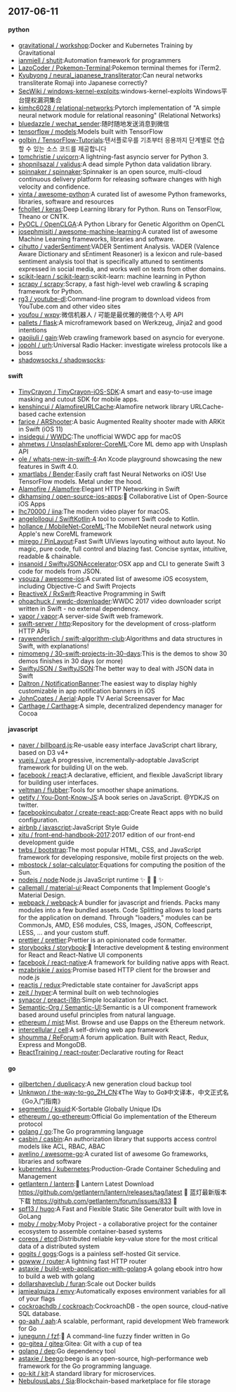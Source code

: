 ## 2017-06-11

#### python
* [gravitational / workshop](https://github.com/gravitational/workshop):Docker and Kubernetes Training by Gravitational
* [ianmiell / shutit](https://github.com/ianmiell/shutit):Automation framework for programmers
* [LazoCoder / Pokemon-Terminal](https://github.com/LazoCoder/Pokemon-Terminal):Pokemon terminal themes for iTerm2.
* [Kyubyong / neural_japanese_transliterator](https://github.com/Kyubyong/neural_japanese_transliterator):Can neural networks transliterate Romaji into Japanese correctly?
* [SecWiki / windows-kernel-exploits](https://github.com/SecWiki/windows-kernel-exploits):windows-kernel-exploits Windows平台提权漏洞集合
* [kimhc6028 / relational-networks](https://github.com/kimhc6028/relational-networks):Pytorch implementation of "A simple neural network module for relational reasoning" (Relational Networks)
* [bluedazzle / wechat_sender](https://github.com/bluedazzle/wechat_sender):随时随地发送消息到微信
* [tensorflow / models](https://github.com/tensorflow/models):Models built with TensorFlow
* [golbin / TensorFlow-Tutorials](https://github.com/golbin/TensorFlow-Tutorials):텐서플로우를 기초부터 응용까지 단계별로 연습할 수 있는 소스 코드를 제공합니다
* [tomchristie / uvicorn](https://github.com/tomchristie/uvicorn):A lightning-fast asyncio server for Python 3.
* [shopnilsazal / validus](https://github.com/shopnilsazal/validus):A dead simple Python data validation library.
* [spinnaker / spinnaker](https://github.com/spinnaker/spinnaker):Spinnaker is an open source, multi-cloud continuous delivery platform for releasing software changes with high velocity and confidence.
* [vinta / awesome-python](https://github.com/vinta/awesome-python):A curated list of awesome Python frameworks, libraries, software and resources
* [fchollet / keras](https://github.com/fchollet/keras):Deep Learning library for Python. Runs on TensorFlow, Theano or CNTK.
* [PyOCL / OpenCLGA](https://github.com/PyOCL/OpenCLGA):A Python Library for Genetic Algorithm on OpenCL
* [josephmisiti / awesome-machine-learning](https://github.com/josephmisiti/awesome-machine-learning):A curated list of awesome Machine Learning frameworks, libraries and software.
* [cjhutto / vaderSentiment](https://github.com/cjhutto/vaderSentiment):VADER Sentiment Analysis. VADER (Valence Aware Dictionary and sEntiment Reasoner) is a lexicon and rule-based sentiment analysis tool that is specifically attuned to sentiments expressed in social media, and works well on texts from other domains.
* [scikit-learn / scikit-learn](https://github.com/scikit-learn/scikit-learn):scikit-learn: machine learning in Python
* [scrapy / scrapy](https://github.com/scrapy/scrapy):Scrapy, a fast high-level web crawling & scraping framework for Python.
* [rg3 / youtube-dl](https://github.com/rg3/youtube-dl):Command-line program to download videos from YouTube.com and other video sites
* [youfou / wxpy](https://github.com/youfou/wxpy):微信机器人 / 可能是最优雅的微信个人号 API
* [pallets / flask](https://github.com/pallets/flask):A microframework based on Werkzeug, Jinja2 and good intentions
* [gaojiuli / gain](https://github.com/gaojiuli/gain):Web crawling framework based on asyncio for everyone.
* [jopohl / urh](https://github.com/jopohl/urh):Universal Radio Hacker: investigate wireless protocols like a boss
* [shadowsocks / shadowsocks](https://github.com/shadowsocks/shadowsocks):

#### swift
* [TinyCrayon / TinyCrayon-iOS-SDK](https://github.com/TinyCrayon/TinyCrayon-iOS-SDK):A smart and easy-to-use image masking and cutout SDK for mobile apps.
* [kenshincui / AlamofireURLCache](https://github.com/kenshincui/AlamofireURLCache):Alamofire network library URLCache-based cache extension
* [farice / ARShooter](https://github.com/farice/ARShooter):A basic Augmented Reality shooter made with ARKit in Swift (iOS 11)
* [insidegui / WWDC](https://github.com/insidegui/WWDC):The unofficial WWDC app for macOS
* [ahmetws / UnsplashExplorer-CoreML](https://github.com/ahmetws/UnsplashExplorer-CoreML):Core ML demo app with Unsplash API
* [ole / whats-new-in-swift-4](https://github.com/ole/whats-new-in-swift-4):An Xcode playground showcasing the new features in Swift 4.0.
* [xmartlabs / Bender](https://github.com/xmartlabs/Bender):Easily craft fast Neural Networks on iOS! Use TensorFlow models. Metal under the hood.
* [Alamofire / Alamofire](https://github.com/Alamofire/Alamofire):Elegant HTTP Networking in Swift
* [dkhamsing / open-source-ios-apps](https://github.com/dkhamsing/open-source-ios-apps):📱 Collaborative List of Open-Source iOS Apps
* [lhc70000 / iina](https://github.com/lhc70000/iina):The modern video player for macOS.
* [angelolloqui / SwiftKotlin](https://github.com/angelolloqui/SwiftKotlin):A tool to convert Swift code to Kotlin.
* [hollance / MobileNet-CoreML](https://github.com/hollance/MobileNet-CoreML):The MobileNet neural network using Apple's new CoreML framework
* [mirego / PinLayout](https://github.com/mirego/PinLayout):Fast Swift UIViews layouting without auto layout. No magic, pure code, full control and blazing fast. Concise syntax, intuitive, readable & chainable.
* [insanoid / SwiftyJSONAccelerator](https://github.com/insanoid/SwiftyJSONAccelerator):OSX app and CLI to generate Swift 3 code for models from JSON.
* [vsouza / awesome-ios](https://github.com/vsouza/awesome-ios):A curated list of awesome iOS ecosystem, including Objective-C and Swift Projects
* [ReactiveX / RxSwift](https://github.com/ReactiveX/RxSwift):Reactive Programming in Swift
* [ohoachuck / wwdc-downloader](https://github.com/ohoachuck/wwdc-downloader):WWDC 2017 video downloader script written in Swift - no external dependency.
* [vapor / vapor](https://github.com/vapor/vapor):A server-side Swift web framework.
* [swift-server / http](https://github.com/swift-server/http):Repository for the development of cross-platform HTTP APIs
* [raywenderlich / swift-algorithm-club](https://github.com/raywenderlich/swift-algorithm-club):Algorithms and data structures in Swift, with explanations!
* [nimomeng / 30-swift-projects-in-30-days](https://github.com/nimomeng/30-swift-projects-in-30-days):This is the demos to show 30 demos finishes in 30 days (or more)
* [SwiftyJSON / SwiftyJSON](https://github.com/SwiftyJSON/SwiftyJSON):The better way to deal with JSON data in Swift
* [Daltron / NotificationBanner](https://github.com/Daltron/NotificationBanner):The easiest way to display highly customizable in app notification banners in iOS
* [JohnCoates / Aerial](https://github.com/JohnCoates/Aerial):Apple TV Aerial Screensaver for Mac
* [Carthage / Carthage](https://github.com/Carthage/Carthage):A simple, decentralized dependency manager for Cocoa

#### javascript
* [naver / billboard.js](https://github.com/naver/billboard.js):Re-usable easy interface JavaScript chart library, based on D3 v4+
* [vuejs / vue](https://github.com/vuejs/vue):A progressive, incrementally-adoptable JavaScript framework for building UI on the web.
* [facebook / react](https://github.com/facebook/react):A declarative, efficient, and flexible JavaScript library for building user interfaces.
* [veltman / flubber](https://github.com/veltman/flubber):Tools for smoother shape animations.
* [getify / You-Dont-Know-JS](https://github.com/getify/You-Dont-Know-JS):A book series on JavaScript. @YDKJS on twitter.
* [facebookincubator / create-react-app](https://github.com/facebookincubator/create-react-app):Create React apps with no build configuration.
* [airbnb / javascript](https://github.com/airbnb/javascript):JavaScript Style Guide
* [xitu / front-end-handbook-2017](https://github.com/xitu/front-end-handbook-2017):2017 edition of our front-end development guide
* [twbs / bootstrap](https://github.com/twbs/bootstrap):The most popular HTML, CSS, and JavaScript framework for developing responsive, mobile first projects on the web.
* [mbostock / solar-calculator](https://github.com/mbostock/solar-calculator):Equations for computing the position of the Sun.
* [nodejs / node](https://github.com/nodejs/node):Node.js JavaScript runtime ✨ 🐢 🚀 ✨
* [callemall / material-ui](https://github.com/callemall/material-ui):React Components that Implement Google's Material Design.
* [webpack / webpack](https://github.com/webpack/webpack):A bundler for javascript and friends. Packs many modules into a few bundled assets. Code Splitting allows to load parts for the application on demand. Through "loaders," modules can be CommonJs, AMD, ES6 modules, CSS, Images, JSON, Coffeescript, LESS, ... and your custom stuff.
* [prettier / prettier](https://github.com/prettier/prettier):Prettier is an opinionated code formatter.
* [storybooks / storybook](https://github.com/storybooks/storybook):📓 Interactive development & testing environment for React and React-Native UI components
* [facebook / react-native](https://github.com/facebook/react-native):A framework for building native apps with React.
* [mzabriskie / axios](https://github.com/mzabriskie/axios):Promise based HTTP client for the browser and node.js
* [reactjs / redux](https://github.com/reactjs/redux):Predictable state container for JavaScript apps
* [zeit / hyper](https://github.com/zeit/hyper):A terminal built on web technologies
* [synacor / preact-i18n](https://github.com/synacor/preact-i18n):Simple localization for Preact.
* [Semantic-Org / Semantic-UI](https://github.com/Semantic-Org/Semantic-UI):Semantic is a UI component framework based around useful principles from natural language.
* [ethereum / mist](https://github.com/ethereum/mist):Mist. Browse and use Ðapps on the Ethereum network.
* [intercellular / cell](https://github.com/intercellular/cell):A self-driving web app framework
* [shoumma / ReForum](https://github.com/shoumma/ReForum):A forum application. Built with React, Redux, Express and MongoDB.
* [ReactTraining / react-router](https://github.com/ReactTraining/react-router):Declarative routing for React

#### go
* [gilbertchen / duplicacy](https://github.com/gilbertchen/duplicacy):A new generation cloud backup tool
* [Unknwon / the-way-to-go_ZH_CN](https://github.com/Unknwon/the-way-to-go_ZH_CN):《The Way to Go》中文译本，中文正式名《Go入门指南》
* [segmentio / ksuid](https://github.com/segmentio/ksuid):K-Sortable Globally Unique IDs
* [ethereum / go-ethereum](https://github.com/ethereum/go-ethereum):Official Go implementation of the Ethereum protocol
* [golang / go](https://github.com/golang/go):The Go programming language
* [casbin / casbin](https://github.com/casbin/casbin):An authorization library that supports access control models like ACL, RBAC, ABAC
* [avelino / awesome-go](https://github.com/avelino/awesome-go):A curated list of awesome Go frameworks, libraries and software
* [kubernetes / kubernetes](https://github.com/kubernetes/kubernetes):Production-Grade Container Scheduling and Management
* [getlantern / lantern](https://github.com/getlantern/lantern):🔴 Lantern Latest Download https://github.com/getlantern/lantern/releases/tag/latest 🔴 蓝灯最新版本下载 https://github.com/getlantern/forum/issues/833 🔴
* [spf13 / hugo](https://github.com/spf13/hugo):A Fast and Flexible Static Site Generator built with love in GoLang
* [moby / moby](https://github.com/moby/moby):Moby Project - a collaborative project for the container ecosystem to assemble container-based systems
* [coreos / etcd](https://github.com/coreos/etcd):Distributed reliable key-value store for the most critical data of a distributed system
* [gogits / gogs](https://github.com/gogits/gogs):Gogs is a painless self-hosted Git service.
* [gowww / router](https://github.com/gowww/router):A lightning fast HTTP router
* [astaxie / build-web-application-with-golang](https://github.com/astaxie/build-web-application-with-golang):A golang ebook intro how to build a web with golang
* [dollarshaveclub / furan](https://github.com/dollarshaveclub/furan):Scale out Docker builds
* [jamiealquiza / envy](https://github.com/jamiealquiza/envy):Automatically exposes environment variables for all of your flags
* [cockroachdb / cockroach](https://github.com/cockroachdb/cockroach):CockroachDB - the open source, cloud-native SQL database.
* [go-aah / aah](https://github.com/go-aah/aah):A scalable, performant, rapid development Web framework for Go
* [junegunn / fzf](https://github.com/junegunn/fzf):🌸 A command-line fuzzy finder written in Go
* [go-gitea / gitea](https://github.com/go-gitea/gitea):Gitea: Git with a cup of tea
* [golang / dep](https://github.com/golang/dep):Go dependency tool
* [astaxie / beego](https://github.com/astaxie/beego):beego is an open-source, high-performance web framework for the Go programming language.
* [go-kit / kit](https://github.com/go-kit/kit):A standard library for microservices.
* [NebulousLabs / Sia](https://github.com/NebulousLabs/Sia):Blockchain-based marketplace for file storage
